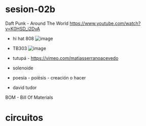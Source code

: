 # sesion-02b

Daft Punk - Around The World
https://www.youtube.com/watch?v=K0HSD_i2DvA

- hi hat 808
![image](https://github.com/user-attachments/assets/7d4b5637-1132-46ca-abfd-5d94c94f3726)

- TB303
![image](https://github.com/user-attachments/assets/4d1e23f8-abc4-4bd8-8244-f54d162ee2a2)

- tutupá - https://vimeo.com/matiasserranoacevedo
- solenoide
- poesía - poíēsis - creación o hacer
- david tudor


BOM - Bill Of Materials

# circuitos

